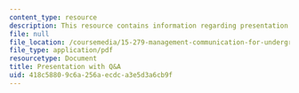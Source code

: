 ```yaml
---
content_type: resource
description: This resource contains information regarding presentation with q&a.
file: null
file_location: /coursemedia/15-279-management-communication-for-undergraduates-fall-2012/418c58809c6a256aecdca3e5d3a6cb9f_MIT15_279F12_pres_qa.pdf
file_type: application/pdf
resourcetype: Document
title: Presentation with Q&A
uid: 418c5880-9c6a-256a-ecdc-a3e5d3a6cb9f
---
```

